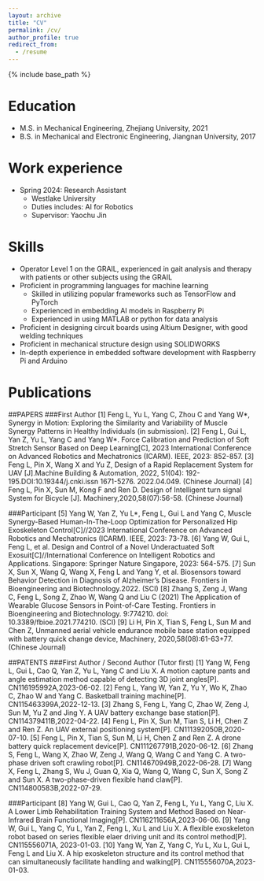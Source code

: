 ```yaml
---
layout: archive
title: "CV"
permalink: /cv/
author_profile: true
redirect_from:
  - /resume
---
```


{% include base_path %}

Education
======
* M.S. in Mechanical Engineering, Zhejiang University, 2021
* B.S. in Mechanical and Electronic Engineering, Jiangnan University, 2017

Work experience
======
* Spring 2024: Research Assistant
  * Westlake University
  * Duties includes: AI for Robotics
  * Supervisor: Yaochu Jin
  
Skills
======
* Operator Level 1 on the GRAIL, experienced in gait analysis and therapy with patients or other subjects using the GRAIL
* Proficient in programming languages for machine learning
  * Skilled in utilizing popular frameworks such as TensorFlow and PyTorch
  * Experienced in embedding AI models in Raspberry Pi
  * Experienced in using MATLAB or python for data analysis
* Proficient in designing circuit boards using Altium Designer, with good welding techniques
* Proficient in mechanical structure design using SOLIDWORKS
* In-depth experience in embedded software development with Raspberry Pi and Arduino

Publications
======
##PAPERS
###First Author
[1] Feng L, Yu L, Yang C, Zhou C and Yang W*, Synergy in Motion: Exploring the Similarity and Variability of Muscle Synergy Patterns in Healthy Individuals (in
submission). 
[2] Feng L, Gui L, Yan Z, Yu L, Yang C and Yang W*. Force Calibration and Prediction of Soft Stretch Sensor Based on Deep Learning[C], 2023 International Conference on Advanced Robotics and Mechatronics (ICARM). IEEE, 2023: 852-857. 
[3] Feng L, Pin X, Wang X and Yu Z, Design of a Rapid Replacement System for UAV [J].Machine Building & Automation, 2022, 51(04): 192-195.DOI:10.19344/j.cnki.issn
1671-5276. 2022.04.049. (Chinese Journal)
[4] Feng L, Pin X, Sun M, Kong F and Ren D. Design of Intelligent turn signal System for Bicycle [J]. Machinery,2020,58(07):56-58. (Chinese Journal)

###Participant
[5] Yang W, Yan Z, Yu L*, Feng L, Gui L and Yang C, Muscle Synergy-Based
Human-In-The-Loop Optimization for Personalized Hip Exoskeleton Control[C]//2023
International Conference on Advanced Robotics and Mechatronics (ICARM). IEEE, 2023: 73-78. [6] Yang W, Gui L, Feng L, et al. Design and Control of a Novel Underactuated Soft Exosuit[C]//International Conference on Intelligent Robotics and Applications. Singapore: Springer Nature Singapore, 2023: 564-575. 
[7] Sun X, Sun X, Wang Q, Wang X, Feng L and Yang Y, et al. Biosensors toward Behavior Detection in Diagnosis of Alzheimer’s Disease. Frontiers in
Bioengineering and Biotechnology.2022. (SCI)
[8] Zhang S, Zeng J, Wang C, Feng L, Song Z, Zhao W, Wang Q and Liu C (2021) The Application of Wearable Glucose Sensors in Point-of-Care Testing. Frontiers in
Bioengineering and Biotechnology. 9:774210. doi: 10.3389/fbioe.2021.774210. (SCI)
[9] Li H, Pin X, Tian S, Feng L, Sun M and Chen Z, Unmanned aerial vehicle endurance mobile base station equipped with battery quick change device, Machinery, 2020,58(08):61-63+77. (Chinese Journal)

##PATENTS
###First Author / Second Author (Tutor first)
[1] Yang W, Feng L, Gui L, Cao Q, Yan Z, Yu L, Yang C and Liu X. A motion capture pants and angle estimation method capable of detecting 3D joint angles[P]. CN116195992A,2023-06-02. 
[2] Feng L, Yang W, Yan Z, Yu Y, Wo K, Zhao C, Zhao W and Yang C. Basketball training machine[P]. CN115463399A,2022-12-13. 
[3] Zhang S, Feng L, Yang C, Zhao W, Zeng J, Sun M, Yu Z and Jing Y. A UAV battery exchange base station[P]. CN114379411B,2022-04-22. 
[4] Feng L, Pin X, Sun M, Tian S, Li H, Chen Z and Ren Z. An UAV external positioning system[P]. CN111392050B,2020-07-10. 
[5] Feng L, Pin X, Tian S, Sun M, Li H, Chen Z and Ren Z. A drone battery quick replacement device[P]. CN111267791B,2020-06-12. 
[6] Zhang S, Feng L, Wang X, Zhao W, Zeng J, Wang Q, Wang C and Yang C. A two-phase driven soft crawling robot[P]. CN114670949B,2022-06-28. 
[7] Wang X, Feng L, Zhang S, Wu J, Guan Q, Xia Q, Wang Q, Wang C, Sun X, Song Z and Sun X. A two-phase-driven flexible hand claw[P]. CN114800583B,2022-07-29. 

###Participant
[8] Yang W, Gui L, Cao Q, Yan Z, Feng L, Yu L, Yang C, Liu X. A Lower Limb Rehabilitation Training System and Method Based on Near-Infrared Brain Functional
Imaging[P]. CN116211656A,2023-06-06. 
[9] Yang W, Gui L, Yang C, Yu L, Yan Z, Feng L, Xu L and Liu X. A flexible exoskeleton robot based on series flexible elaer driving unit and its control method[P]. CN115556071A, 2023-01-03. 
[10] Yang W, Yan Z, Yang C, Yu L, Xu L, Gui L, Feng L and Liu X. A hip exoskeleton structure and its control method that can simultaneously facilitate handling and
walking[P]. CN115556070A,2023-01-03.

